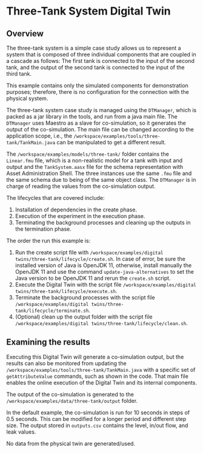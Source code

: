 # Three-Tank System Digital Twin
## Overview
The three-tank system is a simple case study allows us to represent a system that is composed of three individual components that are coupled in a cascade as follows: The first tank is connected to the input of the second tank, and the output of the second tank is connected to the input of the third tank.

This example contains only the simulated components for demonstration purposes; therefore, there is no configuration for the connection with the physical system.

The three-tank system case study is managed using the ```DTManager```, which is packed as a jar library in the tools, and run from a java main file.
The ```DTManager``` uses Maestro as a slave for co-simulation, so it generates the output of the co-simulation.
The main file can be changed according to the application scope, i.e., the ```/workspace/examples/tools/three-tank/TankMain.java``` can be manipulated to get a different result.

The ```/workspace/examples/models/three-tank/``` folder contains the ```Linear.fmu``` file, which is a non-realistic model for a tank with input and output and the ```TankSystem.aasx``` file for the schema representation with Asset Administration Shell.
The three instances use the same ```.fmu``` file and the same schema due to being of the same object class.
The ```DTManager``` is in charge of reading the values from the co-simulation output.

The lifecycles that are covered include:
1. Installation of dependencies in the create phase.
2. Execution of the experiment in the execution phase.
3. Terminating the background processes and cleaning up the outputs in the termination phase.

The order the run this example is:
1. Run the create script file with ```/workspace/examples/digital twins/three-tank/lifecycle/create.sh```. In case of error, be sure the installed version of Java is OpenJDK 11, otherwise, install manually the OpenJDK 11 and use the command ```update-java-alternatives``` to set the Java version to be OpenJDK 11 and rerun the ```create.sh``` script.
2. Execute the Digital Twin with the script file ```/workspace/examples/digital twins/three-tank/lifecycle/execute.sh```.
3. Terminate the background processes with the script file ```/workspace/examples/digital twins/three-tank/lifecycle/terminate.sh```.
7. (Optional) clean up the output folder with the script file ```/workspace/examples/digital twins/three-tank/lifecycle/clean.sh```. 

## Examining the results
Executing this Digital Twin will generate a co-simulation output, but the results can also be monitored from updating the ```/workspace/examples/tools/three-tank/TankMain.java``` with a specific set of ```getAttributeValue``` commands, such as shown in the code.
That main file enables the online execution of the Digital Twin and its internal components.

The output of the co-simulation is generated to the ```/workspace/examples/data/three-tank/output``` folder.


In the default example, the co-simulation is run for 10 seconds in steps of 0.5 seconds.
This can be modified for a longer period and different step size.
The output stored in ```outputs.csv``` contains the level, in/out flow, and leak values.

No data from the physical twin are generated/used.
